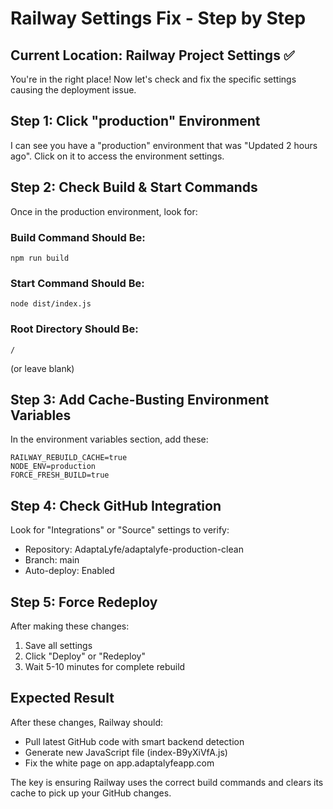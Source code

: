 # Railway Settings Fix - Step by Step

## Current Location: Railway Project Settings ✅

You're in the right place! Now let's check and fix the specific settings causing the deployment issue.

## Step 1: Click "production" Environment
I can see you have a "production" environment that was "Updated 2 hours ago". Click on it to access the environment settings.

## Step 2: Check Build & Start Commands
Once in the production environment, look for:

### Build Command Should Be:
```
npm run build
```

### Start Command Should Be:
```
node dist/index.js
```

### Root Directory Should Be:
```
/
```
(or leave blank)

## Step 3: Add Cache-Busting Environment Variables
In the environment variables section, add these:

```
RAILWAY_REBUILD_CACHE=true
NODE_ENV=production
FORCE_FRESH_BUILD=true
```

## Step 4: Check GitHub Integration
Look for "Integrations" or "Source" settings to verify:
- Repository: AdaptaLyfe/adaptalyfe-production-clean
- Branch: main
- Auto-deploy: Enabled

## Step 5: Force Redeploy
After making these changes:
1. Save all settings
2. Click "Deploy" or "Redeploy"
3. Wait 5-10 minutes for complete rebuild

## Expected Result
After these changes, Railway should:
- Pull latest GitHub code with smart backend detection
- Generate new JavaScript file (index-B9yXiVfA.js)
- Fix the white page on app.adaptalyfeapp.com

The key is ensuring Railway uses the correct build commands and clears its cache to pick up your GitHub changes.